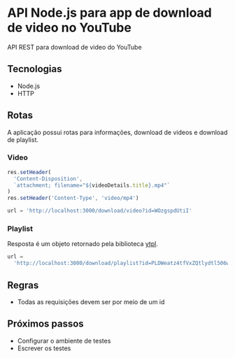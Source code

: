 # API Node.js para app de download de video no YouTube

API REST para download de video do YouTube

## Tecnologias

- Node.js
- HTTP

## Rotas

A aplicação possui rotas para informações, download de videos e download de playlist.

### Video

```typescript
res.setHeader(
  'Content-Disposition',
  `attachment; filename="${videoDetails.title}.mp4"`
)
res.setHeader('Content-Type', 'video/mp4')

url = 'http://localhost:3000/download/video?id=WOzgspdUtiI'
```

### Playlist

Resposta é um objeto retornado pela biblioteca [ytpl](https://www.npmjs.com/package/ytpl).

```typescript
url =
  'http://localhost:3000/download/playlist?id=PLDWeatz4tfVxZQtlydtl506wKxmK6X4Ia'
```

## Regras

- Todas as requisições devem ser por meio de um id

## Próximos passos

- Configurar o ambiente de testes
- Escrever os testes
